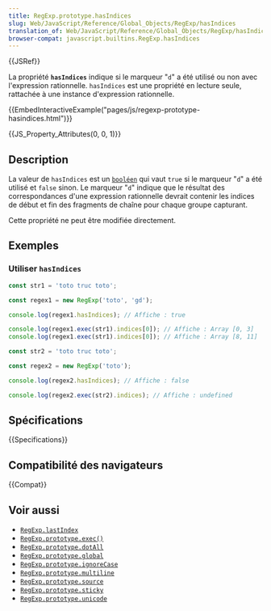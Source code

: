 ```yaml
---
title: RegExp.prototype.hasIndices
slug: Web/JavaScript/Reference/Global_Objects/RegExp/hasIndices
translation_of: Web/JavaScript/Reference/Global_Objects/RegExp/hasIndices
browser-compat: javascript.builtins.RegExp.hasIndices
---
```


{{JSRef}}

La propriété **`hasIndices`** indique si le marqueur "`d`" a été utilisé ou non avec l'expression rationnelle. `hasIndices` est une propriété en lecture seule, rattachée à une instance d'expression rationnelle.

{{EmbedInteractiveExample("pages/js/regexp-prototype-hasindices.html")}}

{{JS_Property_Attributes(0, 0, 1)}}

## Description

La valeur de `hasIndices` est un [`booléen`](/fr/docs/Web/JavaScript/Reference/Global_Objects/Boolean) qui vaut `true` si le marqueur "`d`" a été utilisé et `false` sinon. Le marqueur "`d`" indique que le résultat des correspondances d'une expression rationnelle devrait contenir les indices de début et fin des fragments de chaîne pour chaque groupe capturant.

Cette propriété ne peut être modifiée directement.

## Exemples

### Utiliser `hasIndices`

```js
const str1 = 'toto truc toto';

const regex1 = new RegExp('toto', 'gd');

console.log(regex1.hasIndices); // Affiche : true

console.log(regex1.exec(str1).indices[0]); // Affiche : Array [0, 3]
console.log(regex1.exec(str1).indices[0]); // Affiche : Array [8, 11]

const str2 = 'toto truc toto';

const regex2 = new RegExp('toto');

console.log(regex2.hasIndices); // Affiche : false

console.log(regex2.exec(str2).indices); // Affiche : undefined
```

## Spécifications

{{Specifications}}

## Compatibilité des navigateurs

{{Compat}}

## Voir aussi

- [`RegExp.lastIndex`](/fr/docs/Web/JavaScript/Reference/Global_Objects/RegExp/lastIndex)
- [`RegExp.prototype.exec()`](/fr/docs/Web/JavaScript/Reference/Global_Objects/RegExp/exec)
- [`RegExp.prototype.dotAll`](/fr/docs/Web/JavaScript/Reference/Global_Objects/RegExp/dotAll)
- [`RegExp.prototype.global`](/fr/docs/Web/JavaScript/Reference/Global_Objects/RegExp/global)
- [`RegExp.prototype.ignoreCase`](/fr/docs/Web/JavaScript/Reference/Global_Objects/RegExp/ignoreCase)
- [`RegExp.prototype.multiline`](/fr/docs/Web/JavaScript/Reference/Global_Objects/RegExp/multiline)
- [`RegExp.prototype.source`](/fr/docs/Web/JavaScript/Reference/Global_Objects/RegExp/source)
- [`RegExp.prototype.sticky`](/fr/docs/Web/JavaScript/Reference/Global_Objects/RegExp/sticky)
- [`RegExp.prototype.unicode`](/fr/docs/Web/JavaScript/Reference/Global_Objects/RegExp/unicode)
